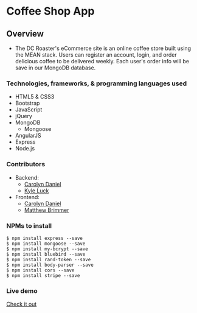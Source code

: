 # Coffee Shop App

## Overview
* The DC Roaster's eCommerce site is an online coffee store built using the MEAN stack. Users can register an account, login, and order delicious coffee to be delivered weekly. Each user's order info will be save in our MongoDB database.


<!-- ![Coffee Shop](img/***********.png) -->



### Technologies, frameworks, & programming languages used
* HTML5 & CSS3
* Bootstrap
* JavaScript
* jQuery
* MongoDB
  * Mongoose
* AngularJS
* Express
* Node.js



### Contributors
* Backend:
  * [Carolyn Daniel](https://github.com/csdaniel17)
  * [Kyle Luck](https://github.com/kyleluck)
* Frontend:
  * [Carolyn Daniel](https://github.com/csdaniel17)
  * [Matthew Brimmer](https://github.com/mbrimmer83)  



### NPMs to install

```node
$ npm install express --save
$ npm install mongoose --save
$ npm install my-bcrypt --save
$ npm install bluebird --save
$ npm install rand-token --save
$ npm install body-parser --save
$ npm install cors --save
$ npm install stripe --save
```


### Live demo

[Check it out](http://danielcoffeeapp.surge.sh/)


<!-- ### Updates to make -->
